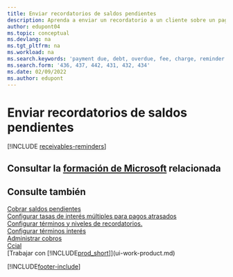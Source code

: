 ```yaml
---
title: Enviar recordatorios de saldos pendientes
description: Aprenda a enviar un recordatorio a un cliente sobre un pago atrasado.  que está vencido y agrega cargos o tarifas al pago debido a la demora.
author: edupont04
ms.topic: conceptual
ms.devlang: na
ms.tgt_pltfrm: na
ms.workload: na
ms.search.keywords: 'payment due, debt, overdue, fee, charge, reminder'
ms.search.form: '436, 437, 442, 431, 432, 434'
ms.date: 02/09/2022
ms.author: edupont
---
```

# <a name="send-reminders-of-outstanding-balances"></a><a name="send-reminders-of-outstanding-balances"></a><a name="send-reminders-of-outstanding-balances"></a><a name="send-reminders-of-outstanding-balances"></a>Enviar recordatorios de saldos pendientes

[!INCLUDE [receivables-reminders](includes/receivables-reminders.md)]

## <a name="see-related-microsoft-training"></a><a name="see-related-microsoft-training"></a><a name="see-related-microsoft-training"></a><a name="see-related-microsoft-training"></a>Consultar la [formación de Microsoft](/training/paths/process-financial-periodic-activities-dynamics-365-business-central/) relacionada

## <a name="see-also"></a><a name="see-also"></a><a name="see-also"></a><a name="see-also"></a>Consulte también

[Cobrar saldos pendientes](receivables-collect-outstanding-balances.md)  
[Configurar tasas de interés múltiples para pagos atrasados](finance-how-to-set-up-multiple-interest-rates.md)  
[Configurar términos y niveles de recordatorios.](finance-setup-reminders.md)  
[Configurar términos interés](finance-setup-finance-charges.md)  
[Administrar cobros](receivables-manage-receivables.md)  
[Ccial](sales-manage-sales.md)  
[Trabajar con [!INCLUDE[prod_short](includes/prod_short.md)]](ui-work-product.md)


[!INCLUDE[footer-include](includes/footer-banner.md)]
